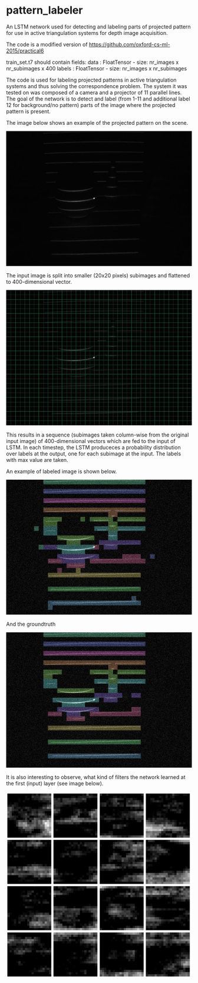 # pattern_labeler
An LSTM network used for detecting and labeling parts of projected pattern for use in active triangulation systems for depth image acquisition.

The code is a modified version of https://github.com/oxford-cs-ml-2015/practical6

train_set.t7 should contain fields:
data : FloatTensor - size: nr_images x nr_subimages x 400
labels : FloatTensor - size: nr_images x nr_subimages

The code is used for labeling projected patterns in active triangulation systems and thus solving the correspondence problem. The system it was tested on was composed of a camera and a projector of 11 parallel lines. The goal of the network is to detect and label (from 1-11 and additional label 12 for background/no pattern) parts of the image where the projected pattern is present.

The image below shows an example of the projected pattern on the scene.

![Projected pattern on the scene](https://github.com/jkravanja/pattern_labeler/blob/master/img/00000.png)

The input image is split into smaller (20x20 pixels) subimages and flattened to 400-dimensional vector.

![Subimages](https://github.com/jkravanja/pattern_labeler/blob/master/img/a.png)

This results in a sequence (subimages taken column-wise from the original input image) of 400-dimensional vectors which are fed to the input of LSTM. In each timestep, the LSTM produceces a probability distribution over labels at the output, one for each subimage at the input. The labels with max value are taken.

An example of labeled image is shown below.

![Labeled image](https://github.com/jkravanja/pattern_labeler/blob/master/img/1.jpg)

And the groundtruth

![Ground truth](https://github.com/jkravanja/pattern_labeler/blob/master/img/l_00001.jpg)

It is also interesting to observe, what kind of filters the network learned at the first (input) layer (see image below).

![filters](https://github.com/jkravanja/pattern_labeler/blob/master/img/filters_noise_0.png)
